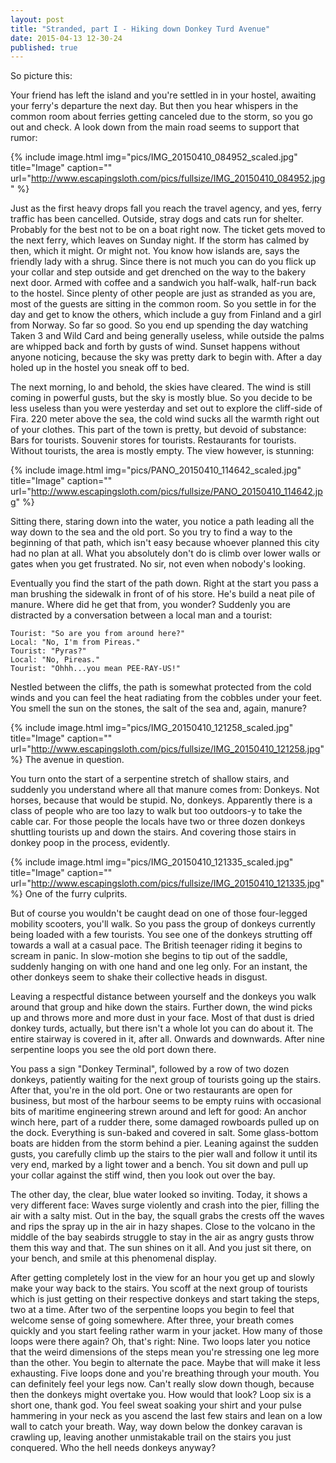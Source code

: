 ```yaml
---
layout: post
title: "Stranded, part I - Hiking down Donkey Turd Avenue"
date: 2015-04-13 12-30-24
published: true
---
```


So picture this:

Your friend has left the island and you're settled in in your hostel, awaiting your ferry's departure the next day. But then you hear whispers in the common room about ferries getting canceled due to the storm, so you go out and check. A look down from the main road seems to support that rumor:

{% include image.html img="pics/IMG_20150410_084952_scaled.jpg" title="Image" caption="" url="http://www.escapingsloth.com/pics/fullsize/IMG_20150410_084952.jpg" %}

Just as the first heavy drops fall you reach the travel agency, and yes, ferry traffic has been cancelled. Outside, stray dogs and cats run for shelter. Probably for the best not to be on a boat right now. The ticket gets moved to the next ferry, which leaves on Sunday night. If the storm has calmed by then, which it might. Or might not. You know how islands are, says the friendly lady with a shrug. Since there is not much you can do you  flick up your collar and step outside and get drenched on the way to the bakery next door. Armed with coffee and a sandwich you half-walk, half-run back to the hostel. Since plenty of other people are just as stranded as you are, most of the guests are sitting in the common room. So you settle in for the day and get to know the others, which include a guy from Finland and a girl from Norway. So far so good. So you end up spending the day watching Taken 3 and Wild Card and being generally useless, while outside the palms are whipped back and forth by gusts of wind. Sunset happens without anyone noticing, because the sky was pretty dark to begin with. After a day holed up in the hostel you sneak off to bed.

The next morning, lo and behold, the skies have cleared. The wind is still coming in powerful gusts, but the sky is mostly blue. So you decide to be less useless than you were yesterday and set out to explore the cliff-side of Fira. 220 meter above the sea, the cold wind sucks all the warmth right out of your clothes. This part of the town is pretty, but devoid of substance: Bars for tourists. Souvenir stores for tourists. Restaurants for tourists. Without tourists, the area is mostly empty. The view however, is stunning:

{% include image.html img="pics/PANO_20150410_114642_scaled.jpg" title="Image" caption="" url="http://www.escapingsloth.com/pics/fullsize/PANO_20150410_114642.jpg" %}

Sitting there, staring down into the water, you notice a path leading all the way down to the sea and the old port. So you try to find a way to the beginning of that path, which isn't easy because whoever planned this city had no plan at all. What you absolutely don't do is climb over lower walls or gates when you get frustrated. No sir, not even when nobody's looking.

Eventually you find the start of the path down. Right at the start you pass a man brushing the sidewalk in front of of his store. He's build a neat pile of manure. Where did he get that from, you wonder? Suddenly you are distracted by a conversation between a local man and a tourist:

	Tourist: "So are you from around here?"
	Local: "No, I'm from Pireas."
	Tourist: "Pyras?"
	Local: "No, Pireas."
	Tourist: "Ohhh...you mean PEE-RAY-US!"

Nestled between the cliffs, the path is somewhat protected from the cold winds and you can feel the heat radiating from the cobbles under your feet. You smell the sun on the stones, the salt of the sea and, again, manure?

{% include image.html img="pics/IMG_20150410_121258_scaled.jpg" title="Image" caption="" url="http://www.escapingsloth.com/pics/fullsize/IMG_20150410_121258.jpg" %}
The avenue in question.

You turn onto the start of a serpentine stretch of shallow stairs, and suddenly you understand where all that manure comes from: Donkeys. Not horses, because that would be stupid. No, donkeys. Apparently there is a class of people who are too lazy to walk but too outdoors-y to take the cable car. For those people the locals have two or three dozen donkeys shuttling tourists up and down the stairs. And covering those stairs in donkey poop in the process, evidently.

{% include image.html img="pics/IMG_20150410_121335_scaled.jpg" title="Image" caption="" url="http://www.escapingsloth.com/pics/fullsize/IMG_20150410_121335.jpg" %}
One of the furry culprits.

But of course you wouldn't be caught dead on one of those four-legged mobility scooters, you'll walk. So you pass the group of donkeys currently being loaded with a few tourists. You see one of the donkeys strutting off towards a wall at a casual pace. The British teenager riding it begins to scream in panic. In slow-motion she begins to tip out of the saddle, suddenly hanging on with one hand and one leg only. For an instant, the other donkeys seem to shake their collective heads in disgust.

Leaving a respectful distance between yourself and the donkeys you walk around that group and hike down the stairs. Further down, the wind picks up and throws more and more dust in your face. Most of that dust is dried donkey turds, actually, but there isn't a whole lot you can do about it. The entire stairway is covered in it, after all. Onwards and downwards. After nine serpentine loops you see the old port down there.

You pass a sign "Donkey Terminal", followed by a row of two dozen donkeys, patiently waiting for the next group of tourists going up the stairs. After that, you're in the old port. One or two restaurants are open for business, but most of the harbour seems to be empty ruins with occasional bits of maritime engineering strewn around and left for good: An anchor winch here, part of a rudder there, some damaged rowboards pulled up on the dock. Everything is sun-baked and covered in salt. Some glass-bottom boats are hidden from the storm behind a pier. Leaning against the sudden gusts, you carefully climb up the stairs to the pier wall and follow it until its very end, marked by a light tower and a bench. You sit down and pull up your collar against the stiff wind, then you look out over the bay.

The other day, the clear, blue water looked so inviting. Today, it shows a very different face: Waves surge violently and crash into the pier, filling the air with a salty mist. Out in the bay, the squall grabs the crests off the waves and rips the spray up in the air in hazy shapes. Close to the volcano in the middle of the bay seabirds struggle to stay in the air as angry gusts throw them this way and that. The sun shines on it all. And you just sit there, on your bench, and smile at this phenomenal display.

After getting completely lost in the view for an hour you get up and slowly make your way back to the stairs. You scoff at the next group of tourists which is just getting on their respective donkeys and start taking the steps, two at a time. After two of the serpentine loops you begin to feel that welcome sense of going somewhere. After three, your breath comes quickly and you start feeling rather warm in your jacket. How many of those loops were there again? Oh, that's right: Nine. Two loops later you notice that the weird dimensions of the steps mean you're stressing one leg more than the other. You begin to alternate the pace. Maybe that will make it less exhausting. Five loops done and you're breathing through your mouth. You can definitely feel your legs now. Can't really slow down though, because then the donkeys might overtake you. How would that look? Loop six is a short one, thank god. You feel sweat soaking your shirt and your pulse hammering in your neck as you ascend the last few stairs and lean on a low wall to catch your breath. Way, way down below the donkey caravan is crawling up, leaving another unmistakable trail on the stairs you just conquered. Who the hell needs donkeys anyway?














